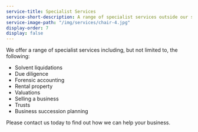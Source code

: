 ```yaml
---
service-title: Specialist Services
service-short-description: A range of specialist services outside our standard offerings.
service-image-path: "/img/services/chair-4.jpg"
display-order: 7
display: false
---
```

We offer a range of specialist services including, but not limited to, the following:

* Solvent liquidations
* Due diligence
* Forensic accounting
* Rental property
* Valuations
* Selling a business
* Trusts
* Business succession planning

Please contact us today to find out how we can help your business.
